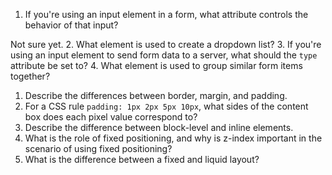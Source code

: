 1.  If you're using an input element in a form, what attribute controls the behavior of that input?

Not sure yet.
2.  What element is used to create a dropdown list?
3.  If you're using an input element to send form data to a server, what should the `type` attribute be set to?
4.  What element is used to group similar form items together?



1.  Describe the differences between border, margin, and padding.
2.  For a CSS rule `padding: 1px 2px 5px 10px`, what sides of the content box does each pixel value correspond to?
3.  Describe the difference between block-level and inline elements.
4.  What is the role of fixed positioning, and why is z-index important in the scenario of using fixed positioning?
5.  What is the difference between a fixed and liquid layout?
